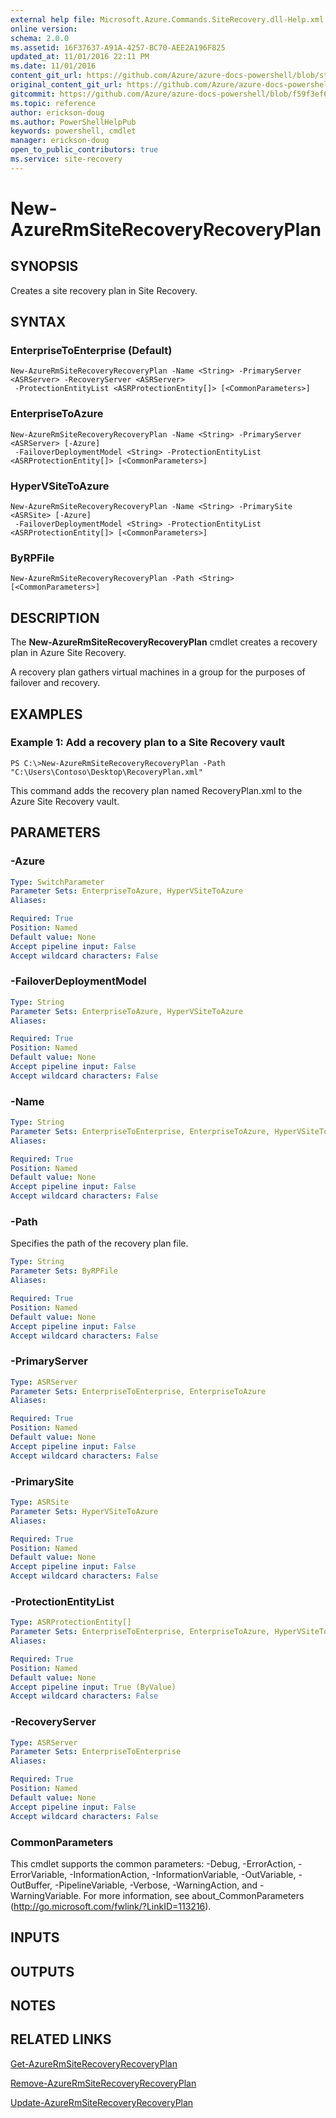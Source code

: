 ```yaml
---
external help file: Microsoft.Azure.Commands.SiteRecovery.dll-Help.xml
online version:
schema: 2.0.0
ms.assetid: 16F37637-A91A-4257-BC70-AEE2A196F825
updated_at: 11/01/2016 22:11 PM
ms.date: 11/01/2016
content_git_url: https://github.com/Azure/azure-docs-powershell/blob/staging/azureps-cmdlets-docs/ResourceManager/AzureRM.SiteRecovery/v1.1.11/New-AzureRmSiteRecoveryRecoveryPlan.md
original_content_git_url: https://github.com/Azure/azure-docs-powershell/blob/staging/azureps-cmdlets-docs/ResourceManager/AzureRM.SiteRecovery/v1.1.11/New-AzureRmSiteRecoveryRecoveryPlan.md
gitcommit: https://github.com/Azure/azure-docs-powershell/blob/f59f3ef60bc592383812213e69fd77ba950759ed
ms.topic: reference
author: erickson-doug
ms.author: PowerShellHelpPub
keywords: powershell, cmdlet
manager: erickson-doug
open_to_public_contributors: true
ms.service: site-recovery
---
```


# New-AzureRmSiteRecoveryRecoveryPlan

## SYNOPSIS
Creates a site recovery plan in Site Recovery.

## SYNTAX

### EnterpriseToEnterprise (Default)
```
New-AzureRmSiteRecoveryRecoveryPlan -Name <String> -PrimaryServer <ASRServer> -RecoveryServer <ASRServer>
 -ProtectionEntityList <ASRProtectionEntity[]> [<CommonParameters>]
```

### EnterpriseToAzure
```
New-AzureRmSiteRecoveryRecoveryPlan -Name <String> -PrimaryServer <ASRServer> [-Azure]
 -FailoverDeploymentModel <String> -ProtectionEntityList <ASRProtectionEntity[]> [<CommonParameters>]
```

### HyperVSiteToAzure
```
New-AzureRmSiteRecoveryRecoveryPlan -Name <String> -PrimarySite <ASRSite> [-Azure]
 -FailoverDeploymentModel <String> -ProtectionEntityList <ASRProtectionEntity[]> [<CommonParameters>]
```

### ByRPFile
```
New-AzureRmSiteRecoveryRecoveryPlan -Path <String> [<CommonParameters>]
```

## DESCRIPTION
The **New-AzureRmSiteRecoveryRecoveryPlan** cmdlet creates a recovery plan in Azure Site Recovery.

A recovery plan gathers virtual machines in a group for the purposes of failover and recovery.

## EXAMPLES

### Example 1: Add a recovery plan to a Site Recovery vault
```
PS C:\>New-AzureRmSiteRecoveryRecoveryPlan -Path "C:\Users\Contoso\Desktop\RecoveryPlan.xml"
```

This command adds the recovery plan named RecoveryPlan.xml to the Azure Site Recovery vault.

## PARAMETERS

### -Azure

```yaml
Type: SwitchParameter
Parameter Sets: EnterpriseToAzure, HyperVSiteToAzure
Aliases: 

Required: True
Position: Named
Default value: None
Accept pipeline input: False
Accept wildcard characters: False
```

### -FailoverDeploymentModel

```yaml
Type: String
Parameter Sets: EnterpriseToAzure, HyperVSiteToAzure
Aliases: 

Required: True
Position: Named
Default value: None
Accept pipeline input: False
Accept wildcard characters: False
```

### -Name

```yaml
Type: String
Parameter Sets: EnterpriseToEnterprise, EnterpriseToAzure, HyperVSiteToAzure
Aliases: 

Required: True
Position: Named
Default value: None
Accept pipeline input: False
Accept wildcard characters: False
```

### -Path
Specifies the path of the recovery plan file.

```yaml
Type: String
Parameter Sets: ByRPFile
Aliases: 

Required: True
Position: Named
Default value: None
Accept pipeline input: False
Accept wildcard characters: False
```

### -PrimaryServer

```yaml
Type: ASRServer
Parameter Sets: EnterpriseToEnterprise, EnterpriseToAzure
Aliases: 

Required: True
Position: Named
Default value: None
Accept pipeline input: False
Accept wildcard characters: False
```

### -PrimarySite

```yaml
Type: ASRSite
Parameter Sets: HyperVSiteToAzure
Aliases: 

Required: True
Position: Named
Default value: None
Accept pipeline input: False
Accept wildcard characters: False
```

### -ProtectionEntityList

```yaml
Type: ASRProtectionEntity[]
Parameter Sets: EnterpriseToEnterprise, EnterpriseToAzure, HyperVSiteToAzure
Aliases: 

Required: True
Position: Named
Default value: None
Accept pipeline input: True (ByValue)
Accept wildcard characters: False
```

### -RecoveryServer

```yaml
Type: ASRServer
Parameter Sets: EnterpriseToEnterprise
Aliases: 

Required: True
Position: Named
Default value: None
Accept pipeline input: False
Accept wildcard characters: False
```

### CommonParameters
This cmdlet supports the common parameters: -Debug, -ErrorAction, -ErrorVariable, -InformationAction, -InformationVariable, -OutVariable, -OutBuffer, -PipelineVariable, -Verbose, -WarningAction, and -WarningVariable. For more information, see about_CommonParameters (http://go.microsoft.com/fwlink/?LinkID=113216).

## INPUTS

## OUTPUTS

## NOTES

## RELATED LINKS

[Get-AzureRmSiteRecoveryRecoveryPlan](./Get-AzureRmSiteRecoveryRecoveryPlan.md)

[Remove-AzureRmSiteRecoveryRecoveryPlan](./Remove-AzureRmSiteRecoveryRecoveryPlan.md)

[Update-AzureRmSiteRecoveryRecoveryPlan](./Update-AzureRmSiteRecoveryRecoveryPlan.md)


